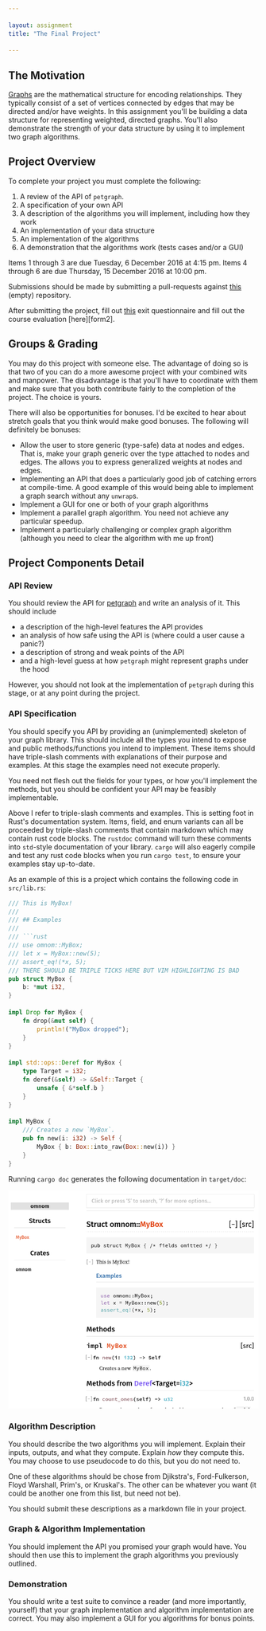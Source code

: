 ```yaml
---

layout: assignment
title: "The Final Project"

---
```


## The Motivation

[Graphs][graph] are the mathematical structure for encoding relationships. They
typically consist of a set of vertices connected by edges that may be directed
and/or have weights. In this assignment you'll be building a data structure for
representing weighted, directed graphs. You'll also demonstrate the strength of
your data structure by using it to implement two graph algorithms.

## Project Overview

To complete your project you must complete the following:

   1. A review of the API of `petgraph`.
   1. A specification of your own API
   1. A description of the algorithms you will implement, including how they
      work
   1. An implementation of your data structure
   1. An implementation of the algorithms
   1. A demonstration that the algorithms work (tests cases and/or a GUI)

Items 1 through 3 are due Tuesday, 6 December 2016 at 4:15 pm. Items 4 through 6 are due
Thursday, 15 December 2016 at 10:00 pm.

Submissions should be made by submitting a pull-requests against
[this](https://github.com/hmc-memsafe-2016f/final-project) (empty) repository.

After submitting the project, fill out [this][form1] exit questionnaire and fill
out the course evaluation [here][form2].

## Groups & Grading

You may do this project with someone else. The advantage of doing so is that two
of you can do a more awesome project with your combined wits and manpower. The
disadvantage is that you'll have to coordinate with them and make sure that you
both contribute fairly to the completion of the project. The choice is yours.

There will also be opportunities for bonuses. I'd be excited to hear about
stretch goals that you think would make good bonuses. The following will
definitely be bonuses:

   * Allow the user to store generic (type-safe) data at nodes and edges. That
     is, make your graph generic over the type attached to nodes and edges. The
     allows you to express generalized weights at nodes and edges.
   * Implementing an API that does a particularly good job of catching errors at
     compile-time. A good example of this would being able to implement a graph
     search without any `unwrap`s.
   * Implement a GUI for one or both of your graph algorithms
   * Implement a parallel graph algorithm. You need not achieve any particular
     speedup.
   * Implement a particularly challenging or complex graph algorithm (although
     you need to clear the algorithm with me up front)

## Project Components Detail

### API Review

You should review the API for [petgraph][petgraph] and write an analysis of it.
This should include

   * a description of the high-level features the API provides
   * an analysis of how safe using the API is (where could a user cause a panic?)
   * a description of strong and weak points of the API
   * and a high-level guess at how `petgraph` might represent graphs under the hood

However, you should not look at the implementation of `petgraph` during this
stage, or at any point during the project.

### API Specification

You should specify you API by providing an (unimplemented) skeleton of your
graph library. This should include all the types you intend to expose and
public methods/functions you intend to implement. These items should have
triple-slash comments with explanations of their purpose and examples. At this
stage the examples need not execute properly.

You need not flesh out the fields for your types, or how you'll implement the
methods, but you should be confident your API may be feasibly implementable.

Above I refer to triple-slash comments and examples. This is setting foot in
Rust's documentation system. Items, field, and enum variants can all be
proceeded by triple-slash comments that contain markdown which may contain rust
code blocks. The `rustdoc` command will turn these comments into `std`-style
documentation of your library. `cargo` will also eagerly compile and test any
rust code blocks when you run `cargo test`, to ensure your examples stay
up-to-date.

As an example of this is a project which contains the following code in
`src/lib.rs`:

```rust
/// This is MyBox!
/// 
/// ## Examples
///
/// ```rust
/// use omnom::MyBox;
/// let x = MyBox::new(5);
/// assert_eq!(*x, 5);
/// THERE SHOULD BE TRIPLE TICKS HERE BUT VIM HIGHLIGHTING IS BAD
pub struct MyBox {
    b: *mut i32,
}

impl Drop for MyBox {
    fn drop(&mut self) {
        println!("MyBox dropped");
    }
}

impl std::ops::Deref for MyBox {
    type Target = i32;
    fn deref(&self) -> &Self::Target {
        unsafe { &*self.b }
    }
}

impl MyBox {
    /// Creates a new `MyBox`.
    pub fn new(i: i32) -> Self {
        MyBox { b: Box::into_raw(Box::new(i)) }
    }
}
```

Running `cargo doc` generates the following documentation in `target/doc`:

![Rustdoc Output][doc]

### Algorithm Description

You should describe the two algorithms you will implement. Explain their inputs,
outputs, and what they compute. Explain _how_ they compute this. You may choose
to use pseudocode to do this, but you do not need to.

One of these algorithms should be chose from Djikstra's, Ford-Fulkerson, Floyd
Warshall, Prim's, or Kruskal's. The other can be whatever you want (it could be
another one from this list, but need not be).

You should submit these descriptions as a markdown file in your project.

### Graph & Algorithm Implementation

You should implement the API you promised your graph would have. You should then
use this to implement the graph algorithms you previously outlined.

### Demonstration

You should write a test suite to convince a reader (and more importantly,
yourself) that your graph implementation and algorithm implementation are
correct. You may also implement a GUI for you algorithms for bonus points.


[graph]: https://en.wikipedia.org/wiki/Graph_(discrete_mathematics)
[petgraph]: https://docs.rs/petgraph/0.4.1/petgraph/
[doc]: /images/2016-11-26-rustdoc.png
[form1]: https://docs.google.com/forms/d/e/1FAIpQLScYc_7BXX47I8abE3grn9ih-idYH1QUhK9IKC3pWlhY17O0lw/viewform
[eval]: https://docs.google.com/a/g.hmc.edu/forms/d/e/1FAIpQLSf0hfnPDe_5uDpIMO6VT5P5en_iRZrvCs1X-l6RE-0_evsIlg/viewform
